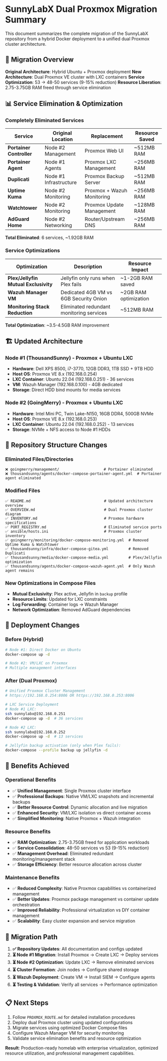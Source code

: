 # SunnyLabX Dual Proxmox Migration Summary

This document summarizes the complete migration of the SunnyLabX repository from a hybrid Docker deployment to a unified dual Proxmox cluster architecture.

## 🎯 **Migration Overview**

**Original Architecture**: Hybrid Ubuntu + Proxmox deployment
**New Architecture**: Dual Proxmox VE cluster with LXC containers
**Service Optimization**: 53 → 48-50 services (9-15% reduction)
**Resource Liberation**: 2.75-3.75GB RAM freed through service elimination

## 📊 **Service Elimination & Optimization**

### **Completely Eliminated Services**

| Service | Original Location | Replacement | Resource Saved |
|---------|------------------|-------------|----------------|
| **Portainer Controller** | Node #2 Management | Proxmox Web UI | ~512MB RAM |
| **Portainer Agent** | Node #1 Agents | Proxmox LXC Management | ~256MB RAM |
| **Duplicati** | Node #1 Infrastructure | Proxmox Backup Server | ~512MB RAM |
| **Uptime Kuma** | Node #2 Monitoring | Proxmox + Wazuh Monitoring | ~256MB RAM |
| **Watchtower** | Node #2 Monitoring | Proxmox Update Management | ~128MB RAM |
| **AdGuard Home** | Node #2 Networking | Router/Upstream DNS | ~256MB RAM |

**Total Eliminated**: 6 services, ~1.92GB RAM

### **Service Optimizations**

| Optimization | Description | Resource Impact |
|-------------|-------------|-----------------|
| **Plex/Jellyfin Mutual Exclusivity** | Jellyfin only runs when Plex fails | ~1-2GB RAM saved |
| **Wazuh Manager VM** | Dedicated 4GB VM vs 6GB Security Onion | ~2GB RAM optimization |
| **Monitoring Stack Reduction** | Eliminated redundant monitoring services | ~512MB RAM |

**Total Optimization**: ~3.5-4.5GB RAM improvement

## 🏗️ **Updated Architecture**

### **Node #1 (ThousandSunny) - Proxmox + Ubuntu LXC**
- **Hardware**: Dell XPS 8500, i7-3770, 12GB DDR3, 1TB SSD + 9TB HDD
- **Host OS**: Proxmox VE 8.x (192.168.0.254)
- **LXC Container**: Ubuntu 22.04 (192.168.0.251) - 36 services
- **VM**: Wazuh Manager (192.168.0.100) - 4GB dedicated
- **Storage**: Direct HDD bind mounts for media services

### **Node #2 (GoingMerry) - Proxmox + Ubuntu LXC**
- **Hardware**: Intel Mini PC, Twin Lake-N150, 16GB DDR4, 500GB NVMe
- **Host OS**: Proxmox VE 8.x (192.168.0.253)
- **LXC Container**: Ubuntu 22.04 (192.168.0.252) - 13 services
- **Storage**: NVMe + NFS access to Node #1 HDDs

## 📁 **Repository Structure Changes**

### **Eliminated Files/Directories**
```
❌ goingmerry/management/                    # Portainer eliminated
❌ thousandsunny/agents/docker-compose-portainer-agent.yml  # Portainer agent eliminated
```

### **Modified Files**
```
✅ README.md                                 # Updated architecture overview
✅ OVERVIEW.md                               # Dual Proxmox cluster diagram
✅ INVENTORY.md                              # Proxmox hardware specifications
✅ PORT_REGISTRY.md                          # Eliminated service ports
✅ ansible/hosts.ini                         # Proxmox cluster inventory
✅ goingmerry/monitoring/docker-compose-monitoring.yml  # Removed Uptime Kuma & Watchtower
✅ thousandsunny/infra/docker-compose-gitea.yml         # Removed Duplicati
✅ thousandsunny/media/docker-compose-media.yml         # Plex/Jellyfin optimization
✅ thousandsunny/agents/docker-compose-wazuh-agent.yml  # Only Wazuh agent remains
```

### **New Optimizations in Compose Files**
- **Mutual Exclusivity**: Plex active, Jellyfin in `backup` profile
- **Resource Limits**: Updated for LXC constraints
- **Log Forwarding**: Container logs → Wazuh Manager
- **Network Optimization**: Removed AdGuard dependencies

## 🔧 **Deployment Changes**

### **Before (Hybrid)**
```bash
# Node #1: Direct Docker on Ubuntu
docker-compose up -d

# Node #2: VM/LXC on Proxmox
# Multiple management interfaces
```

### **After (Dual Proxmox)**
```bash
# Unified Proxmox Cluster Management
# https://192.168.0.254:8006 OR https://192.168.0.253:8006

# LXC Service Deployment
# Node #1 LXC:
ssh sunnylabx@192.168.0.251
docker-compose up -d  # 36 services

# Node #2 LXC:
ssh sunnylabx@192.168.0.252
docker-compose up -d  # 13 services

# Jellyfin backup activation (only when Plex fails):
docker-compose --profile backup up jellyfin -d
```

## 🎯 **Benefits Achieved**

### **Operational Benefits**
- ✅ **Unified Management**: Single Proxmox cluster interface
- ✅ **Professional Backups**: Native VM/LXC snapshots and incremental backups
- ✅ **Better Resource Control**: Dynamic allocation and live migration
- ✅ **Enhanced Security**: VM/LXC isolation vs direct container access
- ✅ **Simplified Monitoring**: Native Proxmox + Wazuh integration

### **Resource Benefits**
- ✅ **RAM Optimization**: 2.75-3.75GB freed for application workloads
- ✅ **Service Consolidation**: 48-50 services vs 53 (9-15% reduction)
- ✅ **Management Overhead**: Eliminated redundant monitoring/management stack
- ✅ **Storage Efficiency**: Better resource allocation across cluster

### **Maintenance Benefits**
- ✅ **Reduced Complexity**: Native Proxmox capabilities vs containerized management
- ✅ **Better Updates**: Proxmox package management vs container update orchestration
- ✅ **Improved Reliability**: Professional virtualization vs DIY container management
- ✅ **Scalability**: Easy cluster expansion and service migration

## 🚀 **Migration Path**

1. **✅ Repository Updates**: All documentation and configs updated
2. **⏳ Node #1 Migration**: Install Proxmox → Create LXC → Deploy services
3. **⏳ Node #2 Optimization**: Update LXC → Remove eliminated services
4. **⏳ Cluster Formation**: Join nodes → Configure shared storage
5. **⏳ Wazuh Deployment**: Create VM → Install SIEM → Configure agents
6. **⏳ Testing & Validation**: Verify all services → Performance optimization

## 📋 **Next Steps**

1. Follow `PROXMOX_ROUTE.md` for detailed installation procedures
2. Deploy dual Proxmox cluster using updated configurations
3. Migrate services using optimized Docker Compose files
4. Configure Wazuh Manager VM for security monitoring
5. Validate service elimination benefits and resource optimization

**Result**: Production-ready homelab with enterprise virtualization, optimized resource utilization, and professional management capabilities.